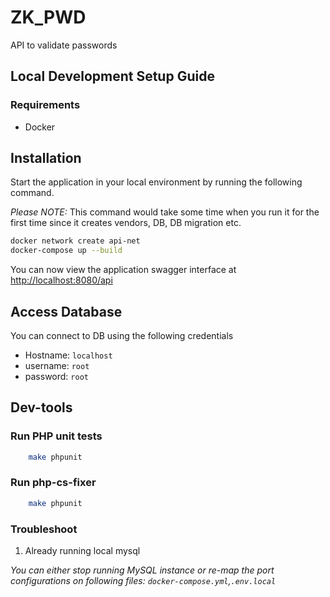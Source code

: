 # ZK_PWD

API to validate passwords


## Local Development Setup Guide

### Requirements

* Docker

## Installation

Start the application in your local environment by running the following command.

*Please NOTE:* This command would take some time when you run it for the first time since it creates vendors, DB, DB migration etc.

```sh
docker network create api-net
docker-compose up --build
```

You can now view the application swagger interface at [http://localhost:8080/api](http://localhost:8080/api)
## Access Database

You can connect to DB using the following credentials
* Hostname: `localhost`
* username: `root`
* password: `root`

## Dev-tools

### Run PHP unit tests

```sh
    make phpunit
```

### Run php-cs-fixer

```sh
    make phpunit
```

### Troubleshoot

1. Already running local mysql

_You can either stop running MySQL instance or re-map the port configurations on following files: ``docker-compose.yml``,``.env.local``_
